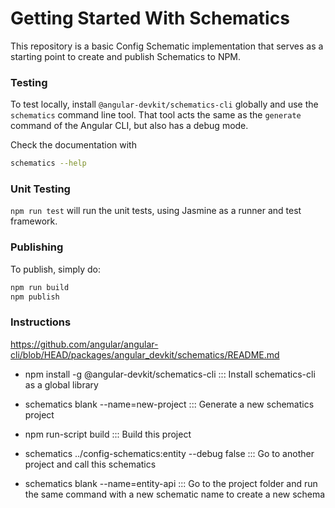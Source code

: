 # Getting Started With Schematics

This repository is a basic Config Schematic implementation that serves as a starting point to create and publish Schematics to NPM.

### Testing

To test locally, install `@angular-devkit/schematics-cli` globally and use the `schematics` command line tool. That tool acts the same as the `generate` command of the Angular CLI, but also has a debug mode.

Check the documentation with

```bash
schematics --help
```

### Unit Testing

`npm run test` will run the unit tests, using Jasmine as a runner and test framework.

### Publishing

To publish, simply do:

```bash
npm run build
npm publish
```

### Instructions

https://github.com/angular/angular-cli/blob/HEAD/packages/angular_devkit/schematics/README.md

- npm install -g @angular-devkit/schematics-cli  :::  Install schematics-cli as a global library

- schematics blank --name=new-project   ::: Generate a new schematics project

- npm run-script build  ::: Build this project

- schematics ../config-schematics:entity --debug false   :::  Go to another project and call this schematics

- schematics blank --name=entity-api   :::  Go to the project folder and run the same command with a new schematic name to create a new schema 